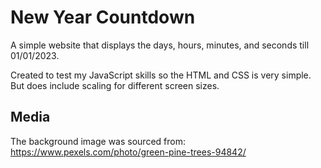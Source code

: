 # New Year Countdown

A simple website that displays the days, hours, minutes, and seconds till 01/01/2023. 

Created to test my JavaScript skills so the HTML and CSS is very simple. But does include scaling for different screen sizes. 

## Media

The background image was sourced from: https://www.pexels.com/photo/green-pine-trees-94842/
